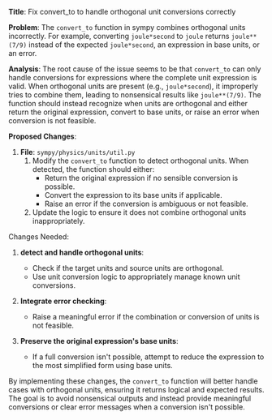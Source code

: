 **Title**: Fix convert_to to handle orthogonal unit conversions correctly

**Problem**: The `convert_to` function in sympy combines orthogonal units incorrectly. For example, converting `joule*second` to `joule` returns `joule**(7/9)` instead of the expected `joule*second`, an expression in base units, or an error.

**Analysis**: The root cause of the issue seems to be that `convert_to` can only handle conversions for expressions where the complete unit expression is valid. When orthogonal units are present (e.g., `joule*second`), it improperly tries to combine them, leading to nonsensical results like `joule**(7/9)`. The function should instead recognize when units are orthogonal and either return the original expression, convert to base units, or raise an error when conversion is not feasible.

**Proposed Changes**:
1. **File**: `sympy/physics/units/util.py`
    1. Modify the `convert_to` function to detect orthogonal units. When detected, the function should either:
       - Return the original expression if no sensible conversion is possible.
       - Convert the expression to its base units if applicable.
       - Raise an error if the conversion is ambiguous or not feasible.
    2. Update the logic to ensure it does not combine orthogonal units inappropriately.

Changes Needed:
1. **detect and handle orthogonal units**:
   - Check if the target units and source units are orthogonal.
   - Use unit conversion logic to appropriately manage known unit conversions.

2. **Integrate error checking**:
   - Raise a meaningful error if the combination or conversion of units is not feasible.

3. **Preserve the original expression's base units**:
   - If a full conversion isn't possible, attempt to reduce the expression to the most simplified form using base units.

By implementing these changes, the `convert_to` function will better handle cases with orthogonal units, ensuring it returns logical and expected results. The goal is to avoid nonsensical outputs and instead provide meaningful conversions or clear error messages when a conversion isn't possible.
